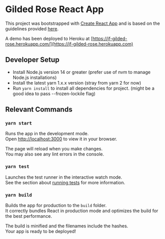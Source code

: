 # Gilded Rose React App

This project was bootstrapped with [Create React App](https://github.com/facebook/create-react-app)
and is based on the guidelines provided [here](https://github.com/CircleCI-Archived/gilded-rose-kata).

A demo has been deployed to Heroku at [https://jf-gilded-rose.herokuapp.com/](https://jf-gilded-rose.herokuapp.com)

## Developer Setup

- Install Node.js version 14 or greater (prefer use of nvm to manage Node.js installations)
- Install the latest yarn 1.x.x version (stray from yarn 2 for now)
- Run `yarn install` to install all dependencies for project. (might be a good idea to pass --frozen-lockile flag)

## Relevant Commands

### `yarn start`

Runs the app in the development mode.\
Open [http://localhost:3000](http://localhost:3000) to view it in your browser.

The page will reload when you make changes.\
You may also see any lint errors in the console.

### `yarn test`

Launches the test runner in the interactive watch mode.\
See the section about [running tests](https://facebook.github.io/create-react-app/docs/running-tests) for more information.

### `yarn build`

Builds the app for production to the `build` folder.\
It correctly bundles React in production mode and optimizes the build for the best performance.

The build is minified and the filenames include the hashes.\
Your app is ready to be deployed!